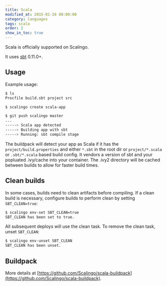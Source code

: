 ```yaml
---
title: Scala
modified_at: 2015-01-26 00:00:00
category: languages
tags: scala
order: 2
show_in_toc: true
---
```


Scala is officially supported on Scalingo.

It uses [sbt](https://github.com/sbt/sbt) 0.11.0+.

Usage
-----

Example usage:

```bash
$ ls
Procfile build.sbt project src

$ scalingo create scala-app

$ git push scalingo master
...
-----> Scala app detected
-----> Building app with sbt
-----> Running: sbt compile stage
```

The buildpack will detect your app as Scala if it has the `project/build.properties` and either `*.sbt` in the root dir or `project/*.scala` or `.sbt/*.scala` based build config.  It vendors a version of sbt and your popluated .ivy/cache into your container.  The .ivy2 directory will be cached between builds to allow for faster build times.

Clean builds
------------

In some cases, builds need to clean artifacts before compiling. If a clean build is necessary, configure builds to perform clean by setting `SBT_CLEAN=true`:

```bash
$ scalingo env-set SBT_CLEAN=true
SBT_CLEAN has been set to true.
```

All subsequent deploys will use the clean task. To remove the clean task, unset `SBT_CLEAN`:

```bash
$ scalingo env-unset SBT_CLEAN
SBT_CLEAN has been unset.
```

Buildpack
---------

More details at [https://github.com/Scalingo/scala-buildpack](https://github.com/Scalingo/scala-buildpack).
